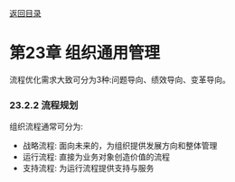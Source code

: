 [返回目录](./index)


# 第23章 组织通用管理

流程优化需求大致可分为3种:问题导向、绩效导向、变革导向。

### 23.2.2 流程规划

组织流程通常可分为: 
- 战略流程: 面向未来的，为组织提供发展方向和整体管理
- 运行流程: 直接为业务对象创造价值的流程
- 支持流程: 为运行流程提供支持与服务